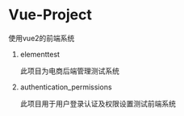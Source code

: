 # Vue-Project
使用vue2的前端系统

1. elementtest

   此项目为电商后端管理测试系统

2. authentication_permissions

   此项目用于用户登录认证及权限设置测试前端系统